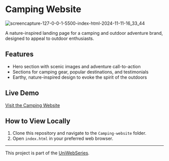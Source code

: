 # Camping Website

![screencapture-127-0-0-1-5500-index-html-2024-11-11-16_33_44](https://github.com/user-attachments/assets/029d68c3-3677-4cb8-acf0-b207ca04dd42)

A nature-inspired landing page for a camping and outdoor adventure brand, designed to appeal to outdoor enthusiasts.

## Features
- Hero section with scenic images and adventure call-to-action
- Sections for camping gear, popular destinations, and testimonials
- Earthy, nature-inspired design to evoke the spirit of the outdoors

## Live Demo
[Visit the Camping Website](https://courageous-queijadas-9424ce.netlify.app/)

## How to View Locally
1. Clone this repository and navigate to the `Camping-website` folder.
2. Open `index.html` in your preferred web browser.

---

This project is part of the [UniWebSeries](https://github.com/Tyron-Barnard/UniWebSeries).
